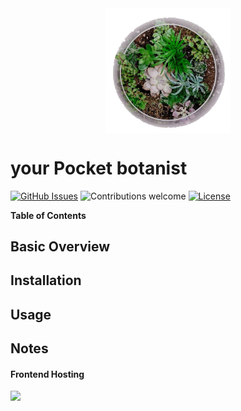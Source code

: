 <img src="./design/logo.jpg" style="max-width: 100%;width: 200px;margin: 0 auto;display: block;"/>

# your Pocket botanist

[![GitHub Issues](https://img.shields.io/github/issues/giorat/ELI5.ML.svg)](https://github.com/giorat/ELI5.ML/issues)
![Contributions welcome](https://img.shields.io/badge/contributions-welcome-orange.svg)
[![License](https://img.shields.io/badge/license-MIT-blue.svg)](https://opensource.org/licenses/MIT)

**Table of Contents**

## Basic Overview

## Installation

## Usage

## Notes

#### Frontend Hosting

<a href="https://www.netlify.com">
  <img src="https://www.netlify.com/img/global/badges/netlify-color-bg.svg"/>
</a>
